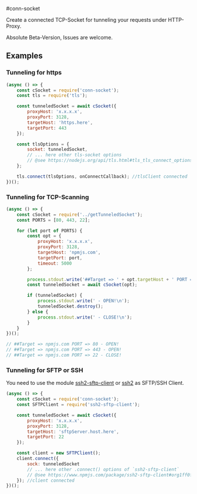 #conn-socket

Create a connected TCP-Socket for tunneling your requests under HTTP-Proxy.

Absolute Beta-Version, Issues are welcome.

## Examples

### Tunneling for https

```javascript
(async () => {
    const cSocket = require('conn-socket');
    const tls = require('tls');

    const tunneledSocket = await cSocket({
        proxyHost: 'x.x.x.x',
        proxyPort: 3128,
        targetHost: 'https.here',
        targetPort: 443
    });

    const tlsOptions = {
        socket: tunneledSocket,
        // ... here other tls-socket options
        // @see https://nodejs.org/api/tls.html#tls_tls_connect_options_callback
    };

    tls.connect(tlsOptions, onConnectCallback); //tlsClient connected
})();
```

### Tunneling for TCP-Scanning

```javascript
(async () => {
    const cSocket = require('../getTunneledSocket');
    const PORTS = [80, 443, 22];

    for (let port of PORTS) {
        const opt = {
            proxyHost: 'x.x.x.x',
            proxyPort: 3128,
            targetHost: 'npmjs.com',
            targetPort: port,
            timeout: 5000
        };

        process.stdout.write('##Target => ' + opt.targetHost + ' PORT => ' + opt.targetPort);
        const tunneledSocket = await cSocket(opt);

        if (tunneledSocket) {
            process.stdout.write(' - OPEN!\n');
            tunneledSocket.destroy();
        } else {
            process.stdout.write(' - CLOSE!\n');
        }
    }
})();

// ##Target => npmjs.com PORT => 80 - OPEN!
// ##Target => npmjs.com PORT => 443 - OPEN!
// ##Target => npmjs.com PORT => 22 - CLOSE!
```

### Tunneling for SFTP or SSH

You need to use the module [ssh2-sftp-client](https://www.npmjs.com/package/ssh2-sftp-client) or [ssh2](https://www.npmjs.com/package/ssh2) as SFTP/SSH Client.

```javascript
(async () => {
    const cSocket = require('conn-socket');
    const SFTPClient = require('ssh2-sftp-client');

    const tunneledSocket = await cSocket({
        proxyHost: 'x.x.x.x',
        proxyPort: 3128,
        targetHost: 'sftpServer.host.here',
        targetPort: 22
    });

    const client = new SFTPClient();
    client.connect({
        sock: tunneledSocket
        // ... here other .connect() options of `ssh2-sftp-client`
        // @see https://www.npmjs.com/package/ssh2-sftp-client#org1ff0f58
    }); //client connected
})();
```